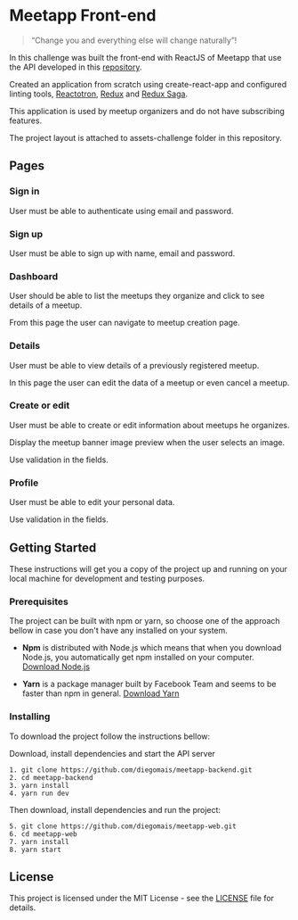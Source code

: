 # Meetapp Front-end

> “Change you and everything else will change naturally”!

In this challenge was built the front-end with ReactJS of Meetapp that use the API developed in this [repository](https://github.com/diegomais/meetapp-backend).

Created an application from scratch using create-react-app and configured linting tools, [Reactotron](https://github.com/infinitered/reactotron), [Redux](https://www.github.com/reduxjs/redux) and [Redux Saga](https://github.com/redux-saga/redux-saga).

This application is used by meetup organizers and do not have subscribing features.

The project layout is attached to assets-challenge folder in this repository.

## Pages

### Sign in

User must be able to authenticate using email and password.

### Sign up

User must be able to sign up with name, email and password.

### Dashboard

User should be able to list the meetups they organize and click to see details of a meetup.

From this page the user can navigate to meetup creation page.

### Details

User must be able to view details of a previously registered meetup.

In this page the user can edit the data of a meetup or even cancel a meetup.

### Create or edit

User must be able to create or edit information about meetups he organizes.

Display the meetup banner image preview when the user selects an image.

Use validation in the fields.

### Profile

User must be able to edit your personal data.

Use validation in the fields.

## Getting Started

These instructions will get you a copy of the project up and running on your local machine for development and testing purposes.

### Prerequisites

The project can be built with npm or yarn, so choose one of the approach bellow in case you don't have any installed on your system.

* **Npm** is distributed with Node.js which means that when you download Node.js, you automatically get npm installed on your computer. [Download Node.js](https://nodejs.org/en/download/)

* **Yarn** is a package manager built by Facebook Team and seems to be faster than npm in general.  [Download Yarn](https://yarnpkg.com/en/docs/install)

### Installing

To download the project follow the instructions bellow:

Download, install dependencies and start the API server

```
1. git clone https://github.com/diegomais/meetapp-backend.git
2. cd meetapp-backend
3. yarn install
4. yarn run dev
```

Then download, install dependencies and run the project:

```
5. git clone https://github.com/diegomais/meetapp-web.git
6. cd meetapp-web
7. yarn install
8. yarn start
```

## License

This project is licensed under the MIT License - see the [LICENSE](LICENSE) file for details.

